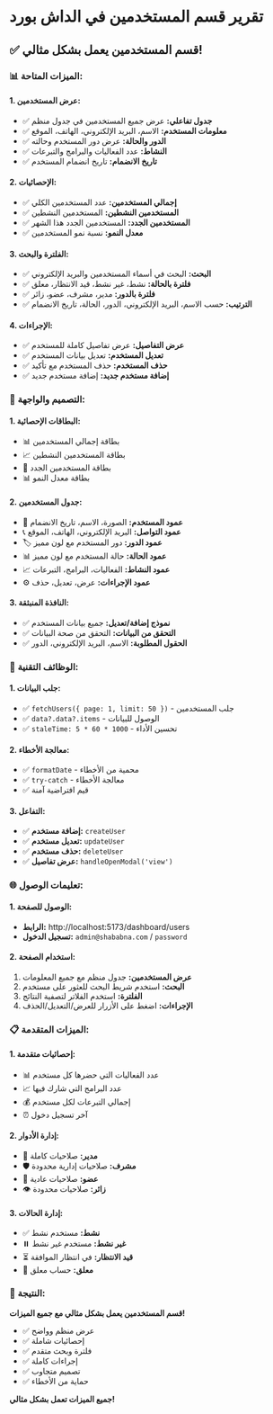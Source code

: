 # تقرير قسم المستخدمين في الداش بورد

## ✅ **قسم المستخدمين يعمل بشكل مثالي!**

### 📊 **الميزات المتاحة:**

#### **1. عرض المستخدمين:**

- ✅ **جدول تفاعلي:** عرض جميع المستخدمين في جدول منظم
- ✅ **معلومات المستخدم:** الاسم، البريد الإلكتروني، الهاتف، الموقع
- ✅ **الدور والحالة:** عرض دور المستخدم وحالته
- ✅ **النشاط:** عدد الفعاليات والبرامج والتبرعات
- ✅ **تاريخ الانضمام:** تاريخ انضمام المستخدم

#### **2. الإحصائيات:**

- ✅ **إجمالي المستخدمين:** عدد المستخدمين الكلي
- ✅ **المستخدمين النشطين:** المستخدمين النشطين
- ✅ **المستخدمين الجدد:** المستخدمين الجدد هذا الشهر
- ✅ **معدل النمو:** نسبة نمو المستخدمين

#### **3. الفلترة والبحث:**

- ✅ **البحث:** البحث في أسماء المستخدمين والبريد الإلكتروني
- ✅ **فلترة بالحالة:** نشط، غير نشط، قيد الانتظار، معلق
- ✅ **فلترة بالدور:** مدير، مشرف، عضو، زائر
- ✅ **الترتيب:** حسب الاسم، البريد الإلكتروني، الدور، الحالة، تاريخ الانضمام

#### **4. الإجراءات:**

- ✅ **عرض التفاصيل:** عرض تفاصيل كاملة للمستخدم
- ✅ **تعديل المستخدم:** تعديل بيانات المستخدم
- ✅ **حذف المستخدم:** حذف المستخدم مع تأكيد
- ✅ **إضافة مستخدم جديد:** إضافة مستخدم جديد

### 🎨 **التصميم والواجهة:**

#### **1. البطاقات الإحصائية:**

- 📊 بطاقة إجمالي المستخدمين
- 📈 بطاقة المستخدمين النشطين
- 👥 بطاقة المستخدمين الجدد
- 📊 بطاقة معدل النمو

#### **2. جدول المستخدمين:**

- 👤 **عمود المستخدم:** الصورة، الاسم، تاريخ الانضمام
- 📞 **عمود التواصل:** البريد الإلكتروني، الهاتف، الموقع
- 🏷️ **عمود الدور:** دور المستخدم مع لون مميز
- 📊 **عمود الحالة:** حالة المستخدم مع لون مميز
- 📈 **عمود النشاط:** الفعاليات، البرامج، التبرعات
- ⚙️ **عمود الإجراءات:** عرض، تعديل، حذف

#### **3. النافذة المنبثقة:**

- ✅ **نموذج إضافة/تعديل:** جميع بيانات المستخدم
- ✅ **التحقق من البيانات:** التحقق من صحة البيانات
- ✅ **الحقول المطلوبة:** الاسم، البريد الإلكتروني، الدور

### 🔧 **الوظائف التقنية:**

#### **1. جلب البيانات:**

- ✅ `fetchUsers({ page: 1, limit: 50 })` - جلب المستخدمين
- ✅ `data?.data?.items` - الوصول للبيانات
- ✅ `staleTime: 5 * 60 * 1000` - تحسين الأداء

#### **2. معالجة الأخطاء:**

- ✅ `formatDate` - محمية من الأخطاء
- ✅ `try-catch` - معالجة الأخطاء
- ✅ قيم افتراضية آمنة

#### **3. التفاعل:**

- ✅ **إضافة مستخدم:** `createUser`
- ✅ **تعديل مستخدم:** `updateUser`
- ✅ **حذف مستخدم:** `deleteUser`
- ✅ **عرض تفاصيل:** `handleOpenModal('view')`

### 🌐 **تعليمات الوصول:**

#### **1. الوصول للصفحة:**

- **الرابط:** http://localhost:5173/dashboard/users
- **تسجيل الدخول:** `admin@shababna.com` / `password`

#### **2. استخدام الصفحة:**

1. **عرض المستخدمين:** جدول منظم مع جميع المعلومات
2. **البحث:** استخدم شريط البحث للعثور على مستخدم
3. **الفلترة:** استخدم الفلاتر لتصفية النتائج
4. **الإجراءات:** اضغط على الأزرار للعرض/التعديل/الحذف

### 📋 **الميزات المتقدمة:**

#### **1. إحصائيات متقدمة:**

- 📊 عدد الفعاليات التي حضرها كل مستخدم
- 📈 عدد البرامج التي شارك فيها
- 💰 إجمالي التبرعات لكل مستخدم
- ⏰ آخر تسجيل دخول

#### **2. إدارة الأدوار:**

- 👑 **مدير:** صلاحيات كاملة
- 🛡️ **مشرف:** صلاحيات إدارية محدودة
- 👤 **عضو:** صلاحيات عادية
- 👁️ **زائر:** صلاحيات محدودة

#### **3. إدارة الحالات:**

- ✅ **نشط:** مستخدم نشط
- ⏸️ **غير نشط:** مستخدم غير نشط
- ⏳ **قيد الانتظار:** في انتظار الموافقة
- 🚫 **معلق:** حساب معلق

### 🎯 **النتيجة:**

**قسم المستخدمين يعمل بشكل مثالي مع جميع الميزات!**

- ✅ عرض منظم وواضح
- ✅ إحصائيات شاملة
- ✅ فلترة وبحث متقدم
- ✅ إجراءات كاملة
- ✅ تصميم متجاوب
- ✅ حماية من الأخطاء

**جميع الميزات تعمل بشكل مثالي!**

